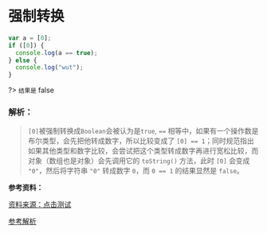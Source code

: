 # 强制转换

```js
var a = [0];
if ([0]) {
  console.log(a == true);
} else {
  console.log("wut");
}
```

?> `结果是` false

### 解析：

> `[0]`被强制转换成`Boolean`会被认为是`true`, `==` 相等中，如果有一个操作数是布尔类型，会先把他转成数字，所以比较变成了 `[0] == 1`；同时规范指出如果其他类型和数字比较，会尝试把这个类型转成数字再进行宽松比较，而对象（数组也是对象）会先调用它的 `toString()` 方法，此时 `[0]` 会变成 `"0"`，然后将字符串 `"0"` 转成数字 `0`，而 `0 == 1` 的结果显然是 `false`。

**参考资料：**

[资料来源：点击测试](http://javascript-puzzlers.herokuapp.com/)

[参考解析](http://f2ex.cn/do-you-really-know-javascript/)